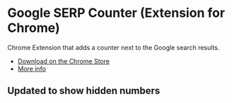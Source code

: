 # Google SERP Counter (Extension for Chrome)
Chrome Extension that adds a counter next to the Google search results.

- [Download on the Chrome Store](https://chrome.google.com/webstore/detail/google-serp-counter/bfiijneafemhklkccnjijmcniffmiode)
- [More info](https://martijnoud.com/google-serp-counter/)

## Updated to show hidden numbers
